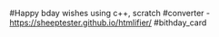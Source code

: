 #Happy bday wishes using c++, scratch
#converter - https://sheeptester.github.io/htmlifier/
#bithday_card
